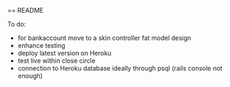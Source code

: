 == README

To do:
- for bankaccount move to a skin controller fat model design
- enhance testing
- deploy latest version on Heroku
- test live within close circle
- connection to Heroku database ideally through psql (rails console not enough)

